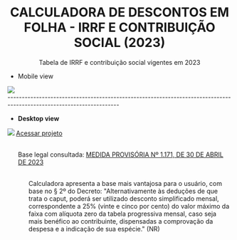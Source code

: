 <h1 text align="center">CALCULADORA DE DESCONTOS EM FOLHA - IRRF E CONTRIBUIÇÃO SOCIAL (2023)</h1>

<p text align="center">Tabela de IRRF e contribuição social vigentes em 2023
  
</p>

<ul><li>Mobile view</li></ul>
<img src="https://workana.s3.amazonaws.com/portfolios/ih/841ba2a93dfb590c75012fee8d93326d/mobile.jpg?response-content-disposition=inline%3Bfilename%3D%22mobile.jpg%22&response-content-type=image%2Fjpeg&X-Amz-Content-Sha256=UNSIGNED-PAYLOAD&X-Amz-Algorithm=AWS4-HMAC-SHA256&X-Amz-Credential=AKIA33COQEVTJSIXHA73%2F20230619%2Fus-east-1%2Fs3%2Faws4_request&X-Amz-Date=20230619T201811Z&X-Amz-SignedHeaders=host&X-Amz-Expires=21600&X-Amz-Signature=afb51b81ccdc5d2bc85db49717b4c382c200779ef8041e7cfd42dd9498fedfea">
</b>
<br>
  ---------------------------------------------------------------------------------------------------------------------
<br>

<ul><li><b>Desktop view</li></ul>
<img src="https://github.com/RenataVerasVenturim/Calculadoradefolhapagamento/assets/129551549/7c4bed97-7320-4f3a-8b0a-848a629f65d8">

</b>
<a href="https://renataverasventurim.github.io/Calculadora_de_pss_e_irrf_2023/">Acessar projeto</a>

<p>
  <ul><br>Base legal consultada: <a href="https://www.camara.leg.br/proposicoesWeb/prop_mostrarintegra?codteor=2266365">MEDIDA PROVISÓRIA Nº 1.171, DE 30 DE ABRIL DE 2023</a>
   <ul><br> Calculadora apresenta a base mais vantajosa para o usuário, com base no § 2º do Decreto: "Alternativamente às deduções de que trata o caput, poderá ser utilizado
desconto simplificado mensal, correspondente a 25% (vinte e cinco por cento) do
valor máximo da faixa com alíquota zero da tabela progressiva mensal, caso seja
mais benéfico ao contribuinte, dispensadas a comprovação da despesa e a
indicação de sua espécie." (NR)
    
  
</p>

